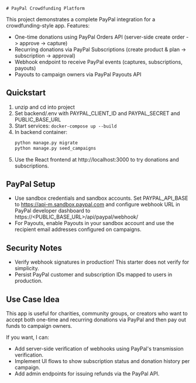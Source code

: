     # PayPal Crowdfunding Platform

This project demonstrates a complete PayPal integration for a crowdfunding-style app. Features:

- One-time donations using PayPal Orders API (server-side create order -> approve -> capture)
- Recurring donations via PayPal Subscriptions (create product & plan -> subscription -> approval)
- Webhook endpoint to receive PayPal events (captures, subscriptions, payouts)
- Payouts to campaign owners via PayPal Payouts API

## Quickstart
1. unzip and cd into project
2. Set backend/.env with PAYPAL_CLIENT_ID and PAYPAL_SECRET and PUBLIC_BASE_URL
3. Start services: `docker-compose up --build`
4. In backend container:
   ```bash
   python manage.py migrate
   python manage.py seed_campaigns
   ```
5. Use the React frontend at http://localhost:3000 to try donations and subscriptions.

## PayPal Setup
- Use sandbox credentials and sandbox accounts. Set PAYPAL_API_BASE to https://api-m.sandbox.paypal.com and configure webhook URL in PayPal developer dashboard to https://<PUBLIC_BASE_URL>/api/paypal/webhook/
- For Payouts, enable Payouts in your sandbox account and use the recipient email addresses configured on campaigns.

## Security Notes
- Verify webhook signatures in production! This starter does not verify for simplicity.
- Persist PayPal customer and subscription IDs mapped to users in production.

## Use Case Idea
This app is useful for charities, community groups, or creators who want to accept both one-time and recurring donations via PayPal and then pay out funds to campaign owners.

If you want, I can:
- Add server-side verification of webhooks using PayPal's transmission verification.
- Implement UI flows to show subscription status and donation history per campaign.
- Add admin endpoints for issuing refunds via the PayPal API.
